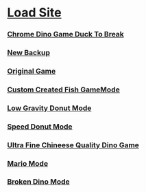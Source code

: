 # [Load Site](https://bjorn37381.github.io/index.html)

### [Chrome Dino Game Duck To Break](https://bjorn37381.github.io/Car_Dino.html)
### [New Backup](https://bjorn37381.github.io/Backup_Chrome_Enterprise.html)
### [Original Game](https://bjorn37381.github.io/original.html)
### [Custom Created Fish GameMode](https://bjorn37381.github.io/Chrome_Fish_Game.html)
### [Low Gravity Donut Mode](https://bjorn37381.github.io/LOW_GRAVITY_SUBMODE.html)
### [Speed Donut Mode](https://bjorn37381.github.io/Unlimited_Speed_Submode.html)
### [Ultra Fine Chineese Quality Dino Game](https://bjorn37381.github.io/Chineese_Chrome_Dino_Game.html)
### [Mario Mode](https://bjorn37381.github.io/Dino_Mario_Mode.html)
### [Broken Dino Mode](https://bjorn37381.github.io/Broken_Dino_Mode.html)
